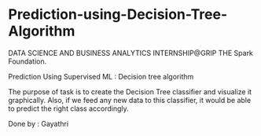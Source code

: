 # Prediction-using-Decision-Tree-Algorithm
DATA SCIENCE AND BUSINESS ANALYTICS INTERNSHIP@GRIP THE Spark Foundation.

Prediction Using Supervised ML : Decision tree algorithm

The purpose of task is to create the Decision Tree classifier and visualize it graphically.  Also, if we feed any new data to this classifier, it would be able to predict the right class accordingly.


Done by : Gayathri


